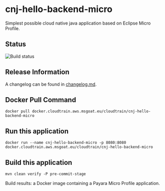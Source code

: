 # cnj-hello-backend-micro

Simplest possible cloud native java application based on Eclipse Micro Profile.

## Status

![Build status](https://drone.cloudtrain.aws.msgoat.eu/api/badges/msgoat/cnj-hello-backend-micro/status.svg)

## Release Information

A changelog can be found in [changelog.md](changelog.md).

## Docker Pull Command

`docker pull docker.cloudtrain.aws.msgoat.eu/cloudtrain/cnj-hello-backend-micro`

## Run this application 

```shell 
docker run --name cnj-hello-backend-micro -p 8080:8080 docker.cloudtrain.aws.msgoat.eu/cloudtrain/cnj-hello-backend-micro
```

## Build this application

```shell 
mvn clean verify -P pre-commit-stage
```

Build results: a Docker image containing a Payara Micro Profile application.

